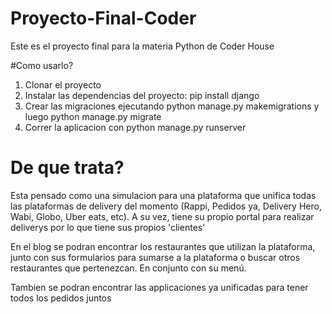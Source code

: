 # Proyecto-Final-Coder
Este es el proyecto final para la materia Python de Coder House

#Como usarlo?
1. Clonar el proyecto
2. Instalar las dependencias del proyecto: pip install django
3. Crear las migraciones ejecutando python manage.py makemigrations y luego python manage.py migrate
4. Correr la aplicacion con python manage.py runserver
# De que trata?
Esta pensado como una simulacion para una plataforma que unifica todas las plataformas de delivery del momento (Rappi, Pedidos ya, Delivery Hero, Wabi, Globo, Uber eats, etc).
A su vez, tiene su propio portal para realizar deliverys por lo que tiene sus propios 'clientes'

En el blog se podran encontrar los restaurantes que utilizan la plataforma, junto con sus formularios para sumarse a la plataforma o buscar otros restaurantes que pertenezcan. En conjunto con su menú.

Tambien se podran encontrar las applicaciones ya unificadas para tener todos los pedidos juntos
